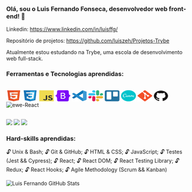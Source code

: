### Olá, sou o Luis Fernando Fonseca, desenvolvedor web front-end! 👋

Linkedin: https://www.linkedin.com/in/luisffg/

Repositório de projetos: https://github.com/luiszeh/Projetos-Trybe

Atualmente estou estudando na Trybe, uma escola de desenvolvimento web full-stack.

### Ferramentas e Tecnologias aprendidas:

<div style="display: inline_block"><br>
  <i class="devicon-html5-plain colored"></i>
  <img align="center" alt="ewe-HTML" height="30" width="40" src="https://raw.githubusercontent.com/devicons/devicon/master/icons/html5/html5-original.svg">
  <img align="center" alt="ewe-CSS" height="30" width="40" src="https://raw.githubusercontent.com/devicons/devicon/master/icons/css3/css3-original.svg">
  <img align="center" alt="ewe-Js" height="30" width="40" src="https://raw.githubusercontent.com/devicons/devicon/master/icons/javascript/javascript-original.svg">
  <img align="center" alt="ewe-Bootstrap" height="30" width="40" src="https://raw.githubusercontent.com/devicons/devicon/master/icons/bootstrap/bootstrap-original.svg">
  <img align="center" alt="ewe-VScode" height="30" width="40" src="https://raw.githubusercontent.com/devicons/devicon/master/icons/vscode/vscode-original.svg">
  <img align="center" alt="ewe-Slack" height="30" width="40" src="https://raw.githubusercontent.com/devicons/devicon/master/icons/slack/slack-original.svg">
  <img align="center" alt="ewe-Trello" height="30" width="40" src="https://raw.githubusercontent.com/devicons/devicon/master/icons/trello/trello-plain.svg">
  <img align="center" alt="ewe-Canva" height="30" width="40" src="https://raw.githubusercontent.com/devicons/devicon/master/icons/canva/canva-original.svg">
  <img align="center" alt="ewe-Git" height="30" width="40" src="https://raw.githubusercontent.com/devicons/devicon/master/icons/git/git-original.svg">
  <img align="center" alt="ewe-GitHub" height="30" width="40" src="https://raw.githubusercontent.com/devicons/devicon/master/icons/github/github-original.svg">
  <img align="center" alt="ewe-React" height="30" width="40" src="https://play-lh.googleusercontent.com/AFY95yFw1P4ErzREpYWiSRyy6GyFA34pc70dP7MuHfkP12alfktC0Rp2ht-LbPAvO5sg">
  
  
</div>  
  
##

<div> 
  <a href="https://instagram.com/luisffg91" target="_blank"><img src="https://img.shields.io/badge/-Instagram-%23E4405F?style=for-the-badge&logo=instagram&logoColor=white" target="_blank"></a>
  <a href = "mailto:luisffg@gmail.com"><img src="https://img.shields.io/badge/-Gmail-%23333?style=for-the-badge&logo=gmail&logoColor=white" target="_blank"></a>
  <a href="https://www.linkedin.com/in/luisffg" target="_blank"><img src="https://img.shields.io/badge/-LinkedIn-%230077B5?style=for-the-badge&logo=linkedin&logoColor=white" target="_blank"></a>
  
</div>

### Hard-skills aprendidas:
:unlock: Unix & Bash;
:unlock: Git & GitHub;
:unlock: HTML & CSS;
:unlock: JavaScript;
:unlock: Testes (Jest && Cypress);
:unlock: React;
:unlock: React DOM;
:unlock: React Testing Library;
:unlock: Redux;
:unlock: React Hooks;
:unlock: Agile Methodology (Scrum && Kanban)

![Luis Fernando GitHub Stats](https://github-readme-stats.vercel.app/api?username=luiszeh&show_icons=true)

<!--
**luiszeh/luiszeh** is a ✨ _special_ ✨ repository because its `README.md` (this file) appears on your GitHub profile.

Here are some ideas to get you started:

- 🔭 I’m currently working on ...
- 🌱 I’m currently learning ...
- 👯 I’m looking to collaborate on ...
- 🤔 I’m looking for help with ...
- 💬 Ask me about ...
- 📫 How to reach me: ...
- 😄 Pronouns: ...
- ⚡ Fun fact: ...
-->
